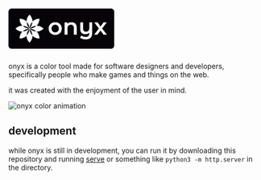 <h1><img src="assets/img/onyx-wordmark.png" aria-hidden height="80em"></h1>

onyx is a color tool made for software designers and developers, specifically people who make games and things on the web.

it was created with the enjoyment of the user in mind.

![onyx color animation](development-screenshots/3632ac531b8e4046ac573c4ddc3e4e54.gif)

## development

while onyx is still in development, you can run it by downloading this repository and running [serve](https://www.npmjs.com/package/serve) or something like `python3 -m http.server` in the directory.
